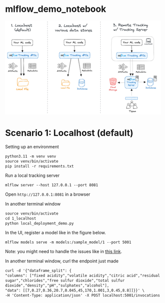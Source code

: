 # mlflow_demo_notebook


![Alt text](static/tracking-setup-overview.png?raw=true "Overview")

# Scenario 1: Localhost (default)

Setting up an environment
```commandline
python3.11 -m venv venv
source venv/bin/activate
pip install -r requirements.txt
```

Run a local tracking server
```commandline
mlflow server --host 127.0.0.1 --port 8081
```
Open `http://127.0.0.1:8081` in a browser

In another terminal window
```commandline
source venv/bin/activate
cd 1_localhost
python local_deployment_demo.py
```
In the UI, register a model like in the figure below. 
```commandline
mlflow models serve -m models:/sample_model/1 --port 5001 
```
Note: you might need to handle the issues like in [this link](https://stackoverflow.com/questions/75534090/mlflow-model-serve-cant-find-pyenv).

In another terminal window, curl the endpoint just made 
```commandline
curl -d '{"dataframe_split": {                                                                           
"columns": ["fixed acidity","volatile acidity","citric acid","residual sugar","chlorides","free sulfur dioxide","total sulfur dioxide","density","pH","sulphates","alcohol"],
"data": [[7,0.27,0.36,20.7,0.045,45,170,1.001,3,0.45,8.8]]}}' \
-H 'Content-Type: application/json' -X POST localhost:5001/invocations
```